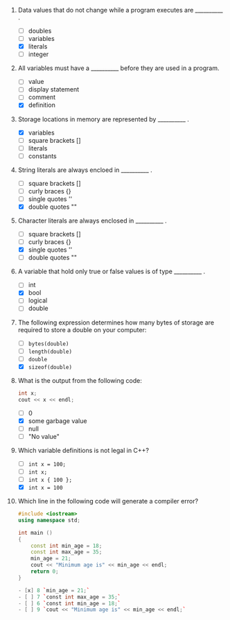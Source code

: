 1. Data values that do not change while a program executes are __________ .
    - [ ] doubles
    - [ ] variables
    - [x] literals
    - [ ] integer

2. All variables must have a __________ before they are used in a program.
    - [ ] value
    - [ ] display statement
    - [ ] comment
    - [x] definition

3. Storage locations in memory are represented by __________ .
    - [x] variables
    - [ ] square brackets []
    - [ ] literals
    - [ ] constants

4. String literals are always encloed in __________ .
    - [ ] square brackets []
    - [ ] curly braces {}
    - [ ] single quotes ''
    - [x] double quotes ""

5. Character literals are always enclosed in __________ .
    - [ ] square brackets []
    - [ ] curly braces {}
    - [x] single quotes ''
    - [ ] double quotes ""

6. A variable that hold only true or false values is of type __________ .
    - [ ] int 
    - [x] bool
    - [ ] logical
    - [ ] double

7. The following expression determines how many bytes of storage are required to store a double on your computer:
    - [ ] `bytes(double)`
    - [ ] `length(double)`
    - [ ] `double`
    - [x] `sizeof(double)`

8. What is the output from the following code: 
    
    ```c++
    int x;
    cout << x << endl;
    ```
    
    - [ ] 0
    - [x] some garbage value
    - [ ] null
    - [ ] "No value"

9. Which variable definitions is not legal in C++?
    - [ ] `int x = 100;`
    - [ ] `int x;`
    - [ ] `int x { 100 };`
    - [x] `int x = 100`

10. Which line in the following code will generate a compiler error?

    ```c++
    #include <iostream>
    using namespace std;

    int main ()
    {
        const int min_age = 18;
        const int max_age = 35;
        min_age = 21;
        cout << "Minimum age is" << min_age << endl;
        return 0;
    }

    - [x] 8 `min_age = 21;`
    - [ ] 7 `const int max_age = 35;`
    - [ ] 6 `const int min_age = 18;`
    - [ ] 9 `cout << "Minimum age is" << min_age << endl;`